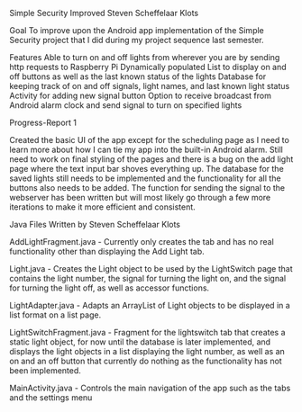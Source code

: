 Simple Security Improved
Steven Scheffelaar Klots


Goal
To improve upon the Android app implementation of the Simple Security project that I did during my project sequence last semester.


Features
Able to turn on and off lights from wherever you are by sending http requests to Raspberry Pi
Dynamically populated  List to display on and off buttons as well as the last known status of the lights
Database for keeping track of on and off signals, light names, and last known light status
Activity for adding new signal button
Option to receive broadcast from Android alarm clock and send signal to turn on specified lights

Progress-Report 1

Created the basic UI of the app except for the scheduling page as I need to learn more about how
I can tie my app into the built-in Android alarm. Still need to work on final styling of the pages
and there is a bug on the add light page where the text input bar shoves everything up. The
database for the saved lights still needs to be implemented and the functionality for all the
buttons also needs to be added. The function for sending the signal to the webserver has been
written but will most likely go through a few more iterations to make it more efficient and
consistent.

Java Files Written by Steven Scheffelaar Klots

AddLightFragment.java - Currently only creates the tab and has no real functionality other than
displaying the Add Light tab.

Light.java - Creates the Light object to be used by the LightSwitch page that contains the light
number, the signal for turning the light on, and the signal for turning the light off, as well as
accessor functions.

LightAdapter.java - Adapts an ArrayList of Light objects to be displayed in a list format on a list
page.

LightSwitchFragment.java - Fragment for the lightswitch tab that creates a static light object, for
now until the database is later implemented, and displays the light objects in a list displaying
the light number, as well as an on and an off button that currently do nothing as the functionality
has not been implemented.

MainActivity.java - Controls the main navigation of the app such as the tabs and the settings menu